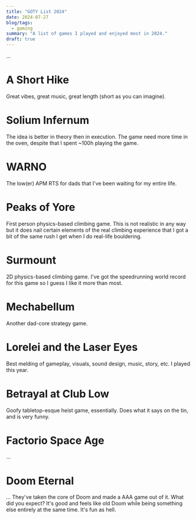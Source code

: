 ```yaml
---
title: "GOTY List 2024"
date: 2024-07-27
blog/tags:
  - gaming
summary: "A list of games I played and enjoyed most in 2024."
draft: true
---
```


...

# A Short Hike

Great vibes, great music, great length (short as you can imagine).

# Solium Infernum

The idea is better in theory then in execution. The game need more time in the oven, despite that I spent ~100h playing the game.

# WARNO

The low(er) APM RTS for dads that I've been waiting for my entire life.

# Peaks of Yore

First person physics-based climbing game. This is not realistic in any way but it does nail certain elements of the real climbing experience that I got a bit of the same rush I get when I do real-life bouldering.

# Surmount

2D physics-based climbing game. I've got the speedrunning world record for this game so I guess I like it more than most.

# Mechabellum

Another dad-core strategy game.

# Lorelei and the Laser Eyes

Best melding of gameplay, visuals, sound design, music, story, etc. I played this year.

# Betrayal at Club Low

Goofy tabletop-esque heist game, essentially. Does what it says on the tin, and is very funny.

# Factorio Space Age

...

# Doom Eternal

... They've taken the core of Doom and made a AAA game out of it. What did you expect? It's good and feels like old Doom while being something else entirely at the same time. It's fun as hell.